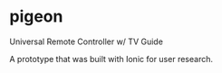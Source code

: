 pigeon
======

Universal Remote Controller w/ TV Guide


A prototype that was built with Ionic for user research. 
